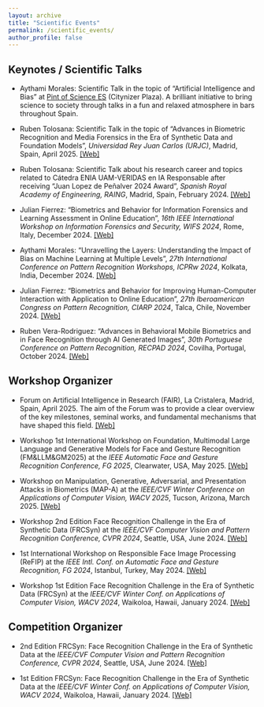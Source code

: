 ```yaml
---
layout: archive
title: "Scientific Events"
permalink: /scientific_events/
author_profile: false
---
```


Keynotes / Scientific Talks
-----

- Aythami Morales: Scientific Talk in the topic of “Artificial Intelligence and Bias” at <a href="https://pintofscience.es/">Pint of Science ES</a> (Citynizer Plaza). A brilliant initiative to bring science to society through talks in a fun and relaxed atmosphere in bars throughout Spain.

- Ruben Tolosana: Scientific Talk in the topic of “Advances in Biometric Recognition and Media Forensics in the Era of Synthetic Data and Foundation Models”, *Universidad Rey Juan Carlos (URJC)*, Madrid, Spain, April 2025. <a href="https://en.urjc.es/">[Web]</a>

- Ruben Tolosana: Scientific Talk about his research career and topics related to Cátedra ENIA UAM-VERIDAS en IA Responsable after receiving “Juan Lopez de Peñalver 2024 Award”, *Spanish Royal Academy of Engineering, RAING*, Madrid, Spain, February 2024. <a href="https://www.raing.es/comunicacion/actos/premios-y-distinciones/premios-jovenes-investigadores/premios-jovenes-investigadores-2024/">[Web]</a>

- Julian Fierrez: “Biometrics and Behavior for Information Forensics and Learning Assessment in Online Education”, *16th IEEE International Workshop on Information Forensics and Security, WIFS 2024*, Rome, Italy, December 2024. <a href="https://wifs2024.uniroma3.it/?page_id=173">[Web]</a>

- Aythami Morales: “Unravelling the Layers: Understanding the Impact of Bias on Machine Learning at Multiple Levels”, *27th International Conference on Pattern Recognition Workshops, ICPRw 2024*, Kolkata, India, December 2024. <a href="https://sites.google.com/view/icpr2024-fairbio">[Web]</a>

- Julian Fierrez: “Biometrics and Behavior for Improving Human-Computer Interaction with Application to Online Education”, *27th Iberoamerican Congress on Pattern Recognition, CIARP 2024*, Talca, Chile, November 2024. <a href="http://www.ciarp24.org/">[Web]</a>

- Ruben Vera-Rodriguez: “Advances in Behavioral Mobile Biometrics and in Face Recognition through AI Generated Images”, *30th Portuguese Conference on Pattern Recognition, RECPAD 2024*, Covilha, Portugal, October 2024. <a href="https://recpad2024.web.app/">[Web]</a>

Workshop Organizer
-----

- Forum on Artificial Intelligence in Research (FAIR), La Cristalera, Madrid, Spain, April 2025. The aim of the Forum was to provide a clear overview of the key milestones, seminal works, and fundamental mechanisms that have shaped this field. <a href="https://statics.teams.cdn.office.net/evergreen-assets/safelinks/1/atp-safelinks.html">[Web]</a>

- Workshop 1st International Workshop on Foundation, Multimodal Large Language and Generative Models for Face and Gesture Recognition (FM&LLM&GM2025) at the *IEEE Automatic Face and Gesture Recognition Conference, FG 2025*, Clearwater, USA, May 2025. <a href="https://sites.google.com/view/fmllmgm-fg25">[Web]</a>

- Workshop on Manipulation, Generative, Adversarial, and Presentation Attacks in Biometrics (MAP-A) at the *IEEE/CVF Winter Conference on Applications of Computer Vision, WACV 2025*, Tucson, Arizona, March 2025. <a href="https://sites.google.com/view/wacv2025-map-a/home">[Web]</a>

- Workshop 2nd Edition Face Recognition Challenge in the Era of Synthetic Data (FRCSyn) at the *IEEE/CVF Computer Vision and Pattern Recognition Conference, CVPR 2024*, Seattle, USA, June 2024. <a href="https://frcsyn.github.io/CVPR2024.html">[Web]</a>

- 1st International Workshop on Responsible Face Image Processing (ReFIP) at the *IEEE Intl. Conf. on Automatic Face and Gesture Recognition, FG 2024*, Istanbul, Turkey, May 2024. <a href="https://responsiblefaceimageprocessing.github.io/fg2024/">[Web]</a>

- Workshop 1st Edition Face Recognition Challenge in the Era of Synthetic Data (FRCSyn) at the *IEEE/CVF Winter Conf. on Applications of Computer Vision, WACV 2024*, Waikoloa, Hawaii, January 2024. <a href="https://frcsyn.github.io/WACV2024.html">[Web]</a>

Competition Organizer
-----

- 2nd Edition FRCSyn: Face Recognition Challenge in the Era of Synthetic Data at the *IEEE/CVF Computer Vision and Pattern Recognition Conference, CVPR 2024*, Seattle, USA, June 2024. <a href="https://codalab.lisn.upsaclay.fr/competitions/16970">[Web]</a>

- 1st Edition FRCSyn: Face Recognition Challenge in the Era of Synthetic Data at the *IEEE/CVF Winter Conf. on Applications of Computer Vision, WACV 2024*, Waikoloa, Hawaii, January 2024. <a href="https://codalab.lisn.upsaclay.fr/competitions/15485">[Web]</a>